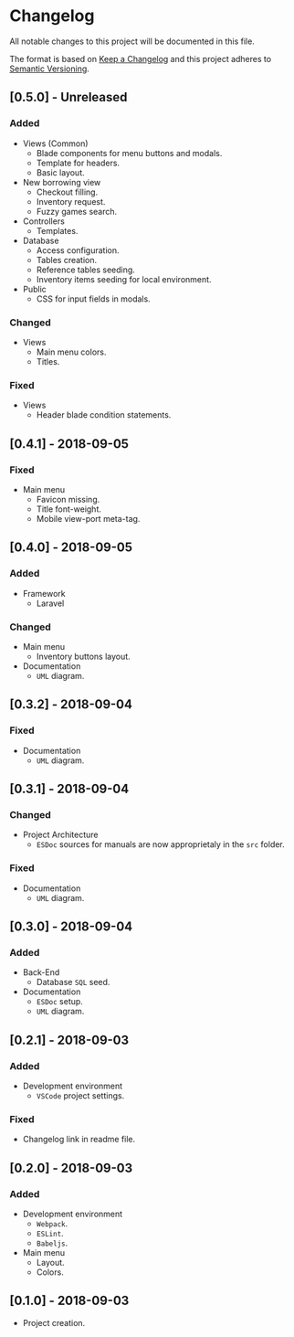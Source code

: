 # Changelog

All notable changes to this project will be documented in this file.

The format is based on [Keep a Changelog](http://keepachangelog.com/en/1.0.0/)
and this project adheres to [Semantic Versioning](http://semver.org/spec/v2.0.0.html).

## [0.5.0] - Unreleased

### Added

* Views (Common)
    * Blade components for menu buttons and modals.
    * Template for headers.
    * Basic layout.
* New borrowing view
    * Checkout filling.
    * Inventory request.
    * Fuzzy games search.
* Controllers
    * Templates.
* Database
    * Access configuration.
    * Tables creation.
    * Reference tables seeding.
    * Inventory items seeding for local environment.
* Public
    * CSS for input fields in modals.

### Changed

* Views
    * Main menu colors.
    * Titles.
    
### Fixed

* Views
    * Header blade condition statements.

## [0.4.1] - 2018-09-05

### Fixed

* Main menu
    * Favicon missing.
    * Title font-weight.
    * Mobile view-port meta-tag.

## [0.4.0] - 2018-09-05

### Added

* Framework
  * Laravel

### Changed

* Main menu
  * Inventory buttons layout.
* Documentation
  * ```UML``` diagram.

## [0.3.2] - 2018-09-04

### Fixed

* Documentation
  * ```UML``` diagram.

## [0.3.1] - 2018-09-04

### Changed

* Project Architecture
  * ```ESDoc``` sources for manuals are now approprietaly in the ```src``` folder.

### Fixed

* Documentation
  * ```UML``` diagram.

## [0.3.0] - 2018-09-04

### Added

* Back-End
  * Database ```SQL``` seed.
* Documentation
  * ```ESDoc``` setup.
  * ```UML``` diagram.

## [0.2.1] - 2018-09-03

### Added

* Development environment
  * ```VSCode``` project settings.

### Fixed

* Changelog link in readme file.

## [0.2.0] - 2018-09-03

### Added

* Development environment
  * ```Webpack```.
  * ```ESLint```.
  * ```Babeljs```.
* Main menu
  * Layout.
  * Colors.

## [0.1.0] - 2018-09-03

* Project creation.